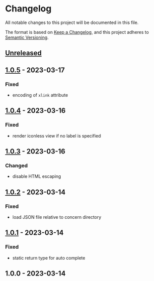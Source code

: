 # Changelog

All notable changes to this project will be documented in this file.

The format is based on [Keep a Changelog](https://keepachangelog.com/en/1.0.0/),
and this project adheres to [Semantic Versioning](https://semver.org/spec/v2.0.0.html).

## [Unreleased]


## [1.0.5] - 2023-03-17
### Fixed
- encoding of `xlink` attribute


## [1.0.4] - 2023-03-16
### Fixed
- render iconless view if no label is specified


## [1.0.3] - 2023-03-16
### Changed
- disable HTML escaping


## [1.0.2] - 2023-03-14
### Fixed
- load JSON file relative to concern directory


## [1.0.1] - 2023-03-14
### Fixed
- static return type for auto complete


## 1.0.0 - 2023-03-14

[Unreleased]: https://github.com/PreemStudio/:package_slug/compare/1.0.5...HEAD
[1.0.5]: https://github.com/PreemStudio/:package_slug/compare/1.0.4...1.0.5
[1.0.4]: https://github.com/PreemStudio/:package_slug/compare/1.0.3...1.0.4
[1.0.3]: https://github.com/PreemStudio/:package_slug/compare/1.0.2...1.0.3
[1.0.2]: https://github.com/PreemStudio/:package_slug/compare/1.0.1...1.0.2
[1.0.1]: https://github.com/PreemStudio/:package_slug/compare/1.0.0...1.0.1
